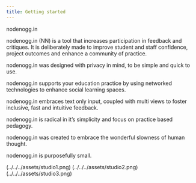 ```yaml
---
title: Getting started
---
```


nodenogg.in

nodenogg.in (NN) is a tool that increases participation in feedback and critiques. It is deliberately made to improve student and staff confidence, project outcomes and enhance a community of practice.

nodenogg.in was designed with privacy in mind, to be simple and quick to use.

nodenogg.in supports your education practice by using networked technologies to enhance social learning spaces.

nodenogg.in embraces text only input, coupled with multi views to foster inclusive, fast and intuitive feedback.

nodenogg.in is radical in it’s simplicity and focus on practice based pedagogy.

nodenogg.in was created to embrace the wonderful slowness of human thought.

nodenogg.in is purposefully small.

(../../../assets/studio1.png)
(../../../assets/studio2.png)
(../../../assets/studio3.png)
